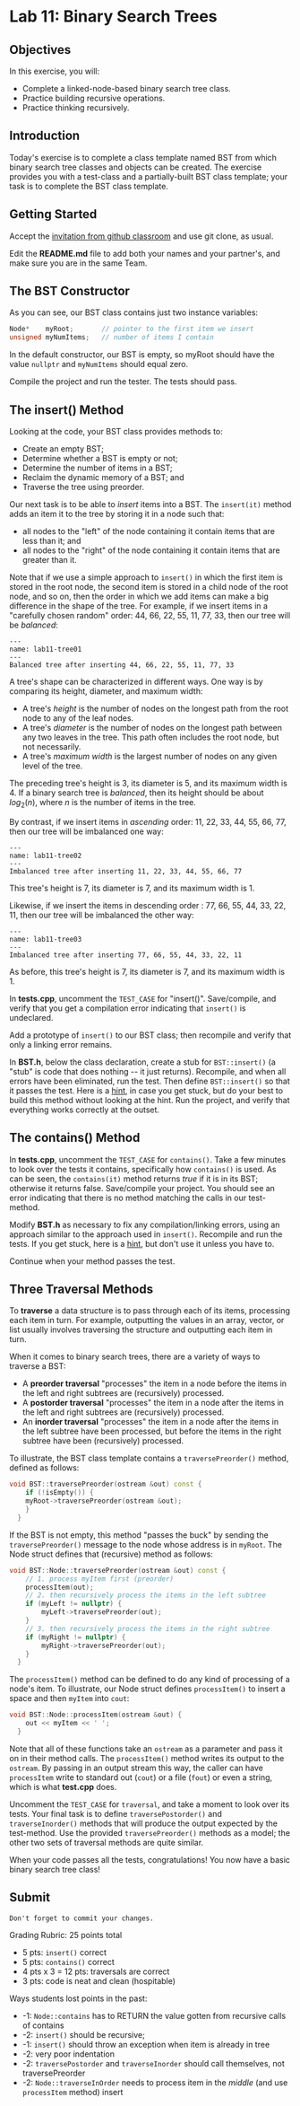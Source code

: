# Lab 11: Binary Search Trees

## Objectives

In this exercise, you will:

- Complete a linked-node-based binary search tree class.
- Practice building recursive operations.
- Practice thinking recursively.

## Introduction

Today's exercise is to complete a class template named BST from which binary search tree classes and objects can be created. The exercise provides you with a test-class and a partially-built BST class template; your task is to complete the BST class template.

## Getting Started

Accept the [invitation from github classroom]() and use git clone, as usual.

Edit the **README.md** file to add both your names and your partner's, and make sure you are in the same Team.

## The BST Constructor

As you can see, our BST class contains just two instance variables:

```cpp
Node*    myRoot;       // pointer to the first item we insert
unsigned myNumItems;   // number of items I contain
```

In the default constructor, our BST is empty, so myRoot should have the value `nullptr` and `myNumItems` should equal zero.

Compile the project and run the tester. The tests should pass.

## The insert() Method

Looking at the code, your BST class provides methods to:

- Create an empty BST;
- Determine whether a BST is empty or not;
- Determine the number of items in a BST;
- Reclaim the dynamic memory of a BST; and
- Traverse the tree using preorder.

Our next task is to be able to *insert* items into a BST. The `insert(it)` method adds an item it to the tree by storing it in a node such that:

- all nodes to the "left" of the node containing it contain items that are less than it; and
- all nodes to the "right" of the node containing it contain items that are greater than it.

Note that if we use a simple approach to `insert()` in which the first item is stored in the root node, the second item is stored in a child node of the root node, and so on, then the order in which we add items can make a big difference in the shape of the tree. For example, if we insert items in a "carefully chosen random" order: 44, 66, 22, 55, 11, 77, 33, then our tree will be *balanced*:

```{figure} lab11-tree01.png
---
name: lab11-tree01
---
Balanced tree after inserting 44, 66, 22, 55, 11, 77, 33
```

A tree's shape can be characterized in different ways. One way is by comparing its height, diameter, and maximum width:

- A tree's *height* is the number of nodes on the longest path from the root node to any of the leaf nodes.
- A tree's *diameter* is the number of nodes on the longest path between any two leaves in the tree. This path often includes the root node, but not necessarily.
- A tree's *maximum width* is the largest number of nodes on any given level of the tree.

The preceding tree's height is 3, its diameter is 5, and its maximum width is 4. If a binary search tree is *balanced*, then its height should be about $log_2(n)$, where $n$ is the number of items in the tree.

By contrast, if we insert items in *ascending* order: 11, 22, 33, 44, 55, 66, 77, then our tree will be imbalanced one way:

```{figure} lab11-tree02.png
---
name: lab11-tree02
---
Imbalanced tree after inserting 11, 22, 33, 44, 55, 66, 77
```

This tree's height is 7, its diameter is 7, and its maximum width is 1.

Likewise, if we insert the items in descending order : 77, 66, 55, 44, 33, 22, 11, then our tree will be imbalanced the other way:

```{figure} lab11-tree03.png
---
name: lab11-tree03
---
Imbalanced tree after inserting 77, 66, 55, 44, 33, 22, 11
```

As before, this tree's height is 7, its diameter is 7, and its maximum width is 1.

In **tests.cpp**, uncomment the `TEST_CASE` for "insert()". Save/compile, and verify that you get a compilation error indicating that `insert()` is undeclared.

Add a prototype of `insert()` to our BST class; then recompile and verify that only a linking error remains.

In **BST.h**, below the class declaration, create a stub for `BST::insert()` (a "stub" is code that does nothing -- it just returns). Recompile, and when all errors have been eliminated, run the test. Then define `BST::insert()` so that it passes the test. Here is a [hint](lab11-hint.md), in case you get stuck, but do your best to build this method without looking at the hint. Run the project, and verify that everything works correctly at the outset.

## The contains() Method

In **tests.cpp**, uncomment the `TEST_CASE` for `contains()`. Take a few minutes to look over the tests it contains, specifically how `contains()` is used. As can be seen, the `contains(it)` method returns *true* if it is in its BST; otherwise it returns false. Save/compile your project. You should see an error indicating that there is no method matching the calls in our test-method.

Modify **BST.h** as necessary to fix any compilation/linking errors, using an approach similar to the approach used in `insert()`. Recompile and run the tests. If you get stuck, here is a [hint](lab11-hint2.md), but don't use it unless you have to.

Continue when your method passes the test.

## Three Traversal Methods

To **traverse** a data structure is to pass through each of its items, processing each item in turn. For example, outputting the values in an array, vector, or list usually involves traversing the structure and outputting each item in turn.

When it comes to binary search trees, there are a variety of ways to traverse a BST:

- A **preorder traversal** "processes" the item in a node before the items in the left and right subtrees are (recursively) processed.
- A **postorder traversal** "processes" the item in a node after the items in the left and right subtrees are (recursively) processed.
- An **inorder traversal** "processes" the item in a node after the items in the left subtree have been processed, but before the items in the right subtree have been (recursively) processed.

To illustrate, the BST class template contains a `traversePreorder()` method, defined as follows:

``` cpp
void BST::traversePreorder(ostream &out) const {
    if (!isEmpty()) {
    myRoot->traversePreorder(ostream &out);
    }
  }
```

If the BST is not empty, this method "passes the buck" by sending the `traversePreorder()` message to the node whose address is in `myRoot`. The Node struct defines that (recursive) method as follows:

``` cpp
void BST::Node::traversePreorder(ostream &out) const {
    // 1. process myItem first (preorder)
    processItem(out);
    // 2. then recursively process the items in the left subtree
    if (myLeft != nullptr) {
        myLeft->traversePreorder(out);
    }
    // 3. then recursively process the items in the right subtree
    if (myRight != nullptr) {
        myRight->traversePreorder(out);
    }
  }
```

The `processItem()` method can be defined to do any kind of processing of a node's item. To illustrate, our Node struct defines `processItem()` to insert a space and then `myItem` into `cout`:

``` cpp
void BST::Node::processItem(ostream &out) {
    out << myItem << ' ';
  }
```

Note that all of these functions take an `ostream` as a parameter and pass it on in their method calls. The `processItem()` method writes its output to the `ostream`. By passing in an output stream this way, the caller can have `processItem` write to standard out (`cout`) or a file (`fout`) or even a string, which is what **test.cpp** does.

Uncomment the `TEST_CASE` for `traversal`, and take a moment to look over its tests. Your final task is to define `traversePostorder()` and `traverseInorder()` methods that will produce the output expected by the test-method. Use the provided `traversePreorder()` methods as a model; the other two sets of traversal methods are quite similar.

When your code passes all the tests, congratulations! You now have a basic binary search tree class!

## Submit

```{warning}
Don't forget to commit your changes.
```

Grading Rubric: 25 points total

- 5 pts: `insert()` correct
- 5 pts: `contains()` correct
- 4 pts x 3 = 12 pts: traversals are correct
- 3 pts: code is neat and clean (hospitable)

Ways students lost points in the past:

- -1: `Node::contains` has to RETURN the value gotten from recursive calls of contains
- -2: `insert()` should be recursive;
- -1: `insert()` should throw an exception when item is already in tree
- -2: very poor indentation
- -2: `traversePostorder` and `traverseInorder` should call themselves, not traversePreorder
- -2: `Node::traverseInOrder` needs to process item in the *middle* (and use `processItem` method) insert
